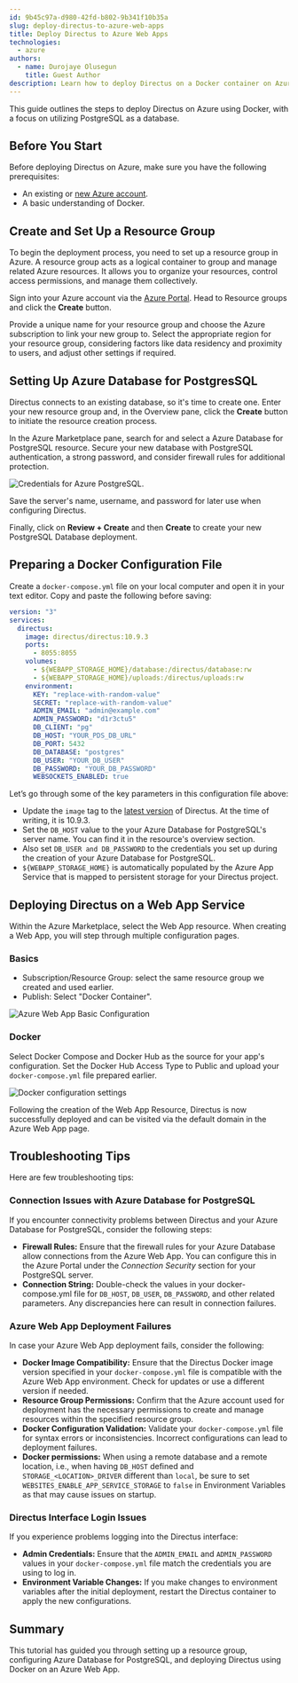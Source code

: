 ```yaml
---
id: 9b45c97a-d980-42fd-b802-9b341f10b35a
slug: deploy-directus-to-azure-web-apps
title: Deploy Directus to Azure Web Apps
technologies:
  - azure
authors:
  - name: Durojaye Olusegun
    title: Guest Author
description: Learn how to deploy Directus on a Docker container on Azure.
---
```

This guide outlines the steps to deploy Directus on Azure using Docker, with a focus on utilizing PostgreSQL as a database.

## Before You Start

Before deploying Directus on Azure, make sure you have the following prerequisites:

- An existing or [new Azure account](https://go.microsoft.com).
- A basic understanding of Docker.

## Create and Set Up a Resource Group

To begin the deployment process, you need to set up a resource group in Azure. A resource group acts as a logical container to group and manage related Azure resources. It allows you to organize your resources, control access permissions, and manage them collectively.

Sign into your Azure account via the [Azure Portal](https://portal.azure.com/). Head to Resource groups and click the **Create** button.

Provide a unique name for your resource group and choose the Azure subscription to link your new group to. Select the appropriate region for your resource group, considering factors like data residency and proximity to users, and adjust other settings if required.

## Setting Up Azure Database for PostgresSQL

Directus connects to an existing database, so it's time to create one. Enter your new resource group and, in the Overview pane, click the **Create** button to initiate the resource creation process.

In the Azure Marketplace pane, search for and select a Azure Database for PostgreSQL resource. Secure your new database with PostgreSQL authentication, a strong password, and consider firewall rules for additional protection.

![Credentials for Azure PostgreSQL.](/img/462fae47-6e45-4d5f-8a59-b70003b566b6.webp)

Save the server's name, username, and password for later use when configuring Directus.

Finally, click on **Review + Create** and then **Create** to create your new PostgreSQL Database deployment.

## Preparing a Docker Configuration File

Create a `docker-compose.yml` file on your local computer and open it in your text editor. Copy and paste the following before saving:

```yml
version: "3"
services:
  directus:
    image: directus/directus:10.9.3
    ports:
      - 8055:8055
    volumes:
      - ${WEBAPP_STORAGE_HOME}/database:/directus/database:rw
      - ${WEBAPP_STORAGE_HOME}/uploads:/directus/uploads:rw
    environment:
      KEY: "replace-with-random-value"
      SECRET: "replace-with-random-value"
      ADMIN_EMAIL: "admin@example.com"
      ADMIN_PASSWORD: "d1r3ctu5"
      DB_CLIENT: "pg"
      DB_HOST: "YOUR_PDS_DB_URL"
      DB_PORT: 5432
      DB_DATABASE: "postgres"
      DB_USER: "YOUR_DB_USER"
      DB_PASSWORD: "YOUR_DB_PASSWORD"
      WEBSOCKETS_ENABLED: true
```

Let’s go through some of the key parameters in this configuration file above:

- Update the `image` tag to the [latest version](https://github.com/directus/directus/releases) of Directus. At the time of writing, it is 10.9.3.
- Set the `DB_HOST` value to the your Azure Database for PostgreSQL's server name. You can find it in the resource's overview section.
- Also set `DB_USER and DB_PASSWORD` to the credentials you set up during the creation of your Azure Database for PostgreSQL.
- `${WEBAPP_STORAGE_HOME}` is automatically populated by the Azure App Service that is mapped to persistent storage for your Directus project.

## Deploying Directus on a Web App Service

Within the Azure Marketplace, select the Web App resource. When creating a Web App, you will step through multiple configuration pages.

### Basics

- Subscription/Resource Group: select the same resource group we created and used earlier.
- Publish: Select "Docker Container".

![Azure Web App Basic Configuration](/img/35c156ce-4a44-408f-a698-7d6fe14c1015.webp)

### Docker

Select Docker Compose and Docker Hub as the source for your app's configuration. Set the Docker Hub Access Type to Public and upload your `docker-compose.yml` file prepared earlier.

![Docker configuration settings](/img/100acd23-a234-48b0-8b08-b2dc1cc58ee1.webp)

Following the creation of the Web App Resource, Directus is now successfully deployed and can be visited via the default domain in the Azure Web App page.

## Troubleshooting Tips

Here are few troubleshooting tips:

### Connection Issues with Azure Database for PostgreSQL

If you encounter connectivity problems between Directus and your Azure Database for PostgreSQL, consider the following steps:

- **Firewall Rules:** Ensure that the firewall rules for your Azure Database allow connections from the Azure Web App. You can configure this in the Azure Portal under the *Connection Security* section for your PostgreSQL server.
- **Connection String:** Double-check the values in your docker-compose.yml file for `DB_HOST`, `DB_USER`, `DB_PASSWORD`, and other related parameters. Any discrepancies here can result in connection failures.

### Azure Web App Deployment Failures

In case your Azure Web App deployment fails, consider the following:

- **Docker Image Compatibility:** Ensure that the Directus Docker image version specified in your `docker-compose.yml` file is compatible with the Azure Web App environment. Check for updates or use a different version if needed.
- **Resource Group Permissions:** Confirm that the Azure account used for deployment has the necessary permissions to create and manage resources within the specified resource group.
- **Docker Configuration Validation:** Validate your `docker-compose.yml` file for syntax errors or inconsistencies. Incorrect configurations can lead to deployment failures.
- **Docker permissions:** When using a remote database and a remote location, i.e., when having `DB_HOST` defined and `STORAGE_<LOCATION>_DRIVER` different than `local`, be sure to set `WEBSITES_ENABLE_APP_SERVICE_STORAGE` to `false`  in Environment Variables as that may cause issues on startup.

### Directus Interface Login Issues

If you experience problems logging into the Directus interface:

- **Admin Credentials:** Ensure that the `ADMIN_EMAIL` and `ADMIN_PASSWORD` values in your `docker-compose.yml` file match the credentials you are using to log in.
- **Environment Variable Changes:** If you make changes to environment variables after the initial deployment, restart the Directus container to apply the new configurations.

## Summary

This tutorial has guided you through setting up a resource group, configuring Azure Database for PostgreSQL, and deploying Directus using Docker on an Azure Web App.
